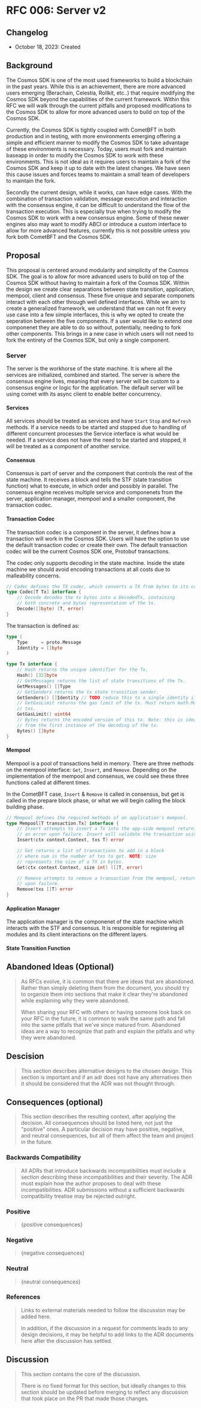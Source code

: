 # RFC 006: Server v2

## Changelog

* October 18, 2023: Created

## Background

The Cosmos SDK is one of the most used frameworks to build a blockchain in the past years. While this is an achievement, there are more advanced users emerging (Berachain, Celestia, Rollkit, etc..) that require modifying the Cosmos SDK beyond the capabilities of the current framework. Within this RFC we will walk through the current pitfalls and proposed modifications to the Cosmos SDK to allow for more advanced users to build on top of the Cosmos SDK. 

Currently, the Cosmos SDK is tightly coupled with CometBFT in both production and in testing, with more environments emerging offering a simple and efficient manner to modify the Cosmos SDK to take advantage of these environments is necessary. Today, users must fork and maintain baseapp in order to modify the Cosmos SDK to work with these environments. This is not ideal as it requires users to maintain a fork of the Cosmos SDK and keep it up to date with the latest changes. We have seen this cause issues and forces teams to maintain a small team of developers to maintain the fork.

Secondly the current design, while it works, can have edge cases. With the combination of transaction validation, message execution and interaction with the consensus engine, it can be difficult to understand the flow of the transaction execution. This is especially true when trying to modify the Cosmos SDK to work with a new consensus engine. Some of these newer engines also may want to modify ABCI or introduce a custom interface to allow for more advanced features, currently this is not possible unless you fork both CometBFT and the Cosmos SDK.


## Proposal

This proposal is centered around modularity and simplicity of the Cosmos SDK. The goal is to allow for more advanced users to build on top of the Cosmos SDK without having to maintain a fork of the Cosmos SDK. Within the design we create clear separations between state transition, application, mempool, client and consensus. These five unique and separate componets interact with each other through well defined interfaces. While we aim to create a generalized framework, we understand that we can not fit every use case into a few simple interfaces, this is why we opted to create the seperation between the five components. If a user would like to extend one componenet they are able to do so without, potentially, needing to fork other components. This brings in a new case in which users will not need to fork the entirety of the Cosmos SDK, but only a single component. 

### Server

The server is the workhorse of the state machine. It is where all the services are initialized, combined and started. The server is where the consensus engine lives, meaning that every server will be custom to a consensus engine or logic for the application. The default server will be using comet with its async client to enable better concurrency. 

#### Services 

All services should be treated as services and have `Start` `Stop` and `Refresh` methods. If a service needs to be started and stopped due to handling of different concurrent processes the Service interface is what would be needed. If a service does not have the need to be started and stopped, it will be treated as a component of another service. 

#### Consensus

Consensus is part of server and the component that controls the rest of the state machine. It receives a block and tells the STF (state transition function) what to execute, in which order and possibly in parallel. The consensus engine receives multiple service and componenets from the server, application manager, mempool and a smaller component, the transaction codec. 

#### Transaction Codec

The transaction codec is a component in the server, it defines how a transaction will work in the Cosmos SDK. Users will have the option to use the default transaction codec or create their own. The default transaction codec will be the current Cosmos SDK one, Protobuf transactions.

The codec only supports decoding in the state machine. Inside the state machine we should avoid encoding transactions at all costs due to malleability concerns. 

```go
// Codec defines the TX codec, which converts a TX from bytes to its concrete representation.
type Codec[T Tx] interface {
	// Decode decodes the tx bytes into a DecodedTx, containing
	// both concrete and bytes representation of the tx.
	Decode([]byte) (T, error)
}
```

The transaction is defined as: 

```go
type (
	Type     = proto.Message
	Identity = []byte
)

type Tx interface {
	// Hash returns the unique identifier for the Tx.
	Hash() [32]byte
	// GetMessages returns the list of state transitions of the Tx.
	GetMessages() []Type
	// GetSenders returns the tx state transition sender.
	GetSenders() []Identity // TODO reduce this to a single identity if accepted
	// GetGasLimit returns the gas limit of the tx. Must return math.MaxUint64 for infinite gas
	// txs.
	GetGasLimit() uint64
	// Bytes returns the encoded version of this tx. Note: this is ideally cached
	// from the first instance of the decoding of the tx.
	Bytes() []byte
}
```

#### Mempool

Mempool is a pool of transactions held in memory. There are three methods on the mempool interface: `Get`, `Insert`, and `Remove`. Depending on the implementation of the mempool and consensus, we could see these three functions called at different times. 

In the CometBFT case, `Insert` & `Remove` is called in consensus, but get is called in the prepare block phase, or what we will begin calling the block building phase.


```go
// Mempool defines the required methods of an application's mempool.
type Mempool[T transaction.Tx] interface {
	// Insert attempts to insert a Tx into the app-side mempool returning
	// an error upon failure. Insert will validate the transaction using the txValidator
	Insert(ctx context.Context, txs T) error

	// Get returns a list of transactions to add in a block
	// where num is the number of txs to get. NOTE: size
	// represents the size of a TX in bytes.
	Get(ctx context.Context, size int) ([]T, error)

	// Remove attempts to remove a transaction from the mempool, returning an error
	// upon failure.
	Remove(txs []T) error
}
```

#### Application Manager

The application manager is the componenet of the state machine which interacts with the STF and consensus. It is responsible for registering all modules and its client interactions on the different layers. 


#### State Transition Function



## Abandoned Ideas (Optional)

> As RFCs evolve, it is common that there are ideas that are abandoned. Rather than simply deleting them from the 
> document, you should try to organize them into sections that make it clear they're abandoned while explaining why they 
> were abandoned.
> 
> When sharing your RFC with others or having someone look back on your RFC in the future, it is common to walk the same 
> path and fall into the same pitfalls that we've since matured from. Abandoned ideas are a way to recognize that path 
> and explain the pitfalls and why they were abandoned.

## Descision

> This section describes alternative designs to the chosen design. This section
> is important and if an adr does not have any alternatives then it should be
> considered that the ADR was not thought through. 

## Consequences (optional)

> This section describes the resulting context, after applying the decision. All
> consequences should be listed here, not just the "positive" ones. A particular
> decision may have positive, negative, and neutral consequences, but all of them
> affect the team and project in the future.

### Backwards Compatibility

> All ADRs that introduce backwards incompatibilities must include a section
> describing these incompatibilities and their severity. The ADR must explain
> how the author proposes to deal with these incompatibilities. ADR submissions
> without a sufficient backwards compatibility treatise may be rejected outright.

### Positive

> {positive consequences}

### Negative

> {negative consequences}

### Neutral

> {neutral consequences}



### References

> Links to external materials needed to follow the discussion may be added here.
>
> In addition, if the discussion in a request for comments leads to any design
> decisions, it may be helpful to add links to the ADR documents here after the
> discussion has settled.

## Discussion

> This section contains the core of the discussion.
>
> There is no fixed format for this section, but ideally changes to this
> section should be updated before merging to reflect any discussion that took
> place on the PR that made those changes.
